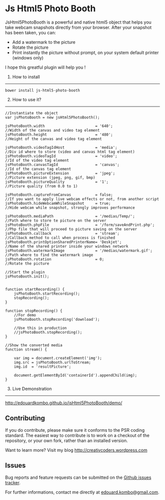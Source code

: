 Js Html5 Photo Booth
====================

JsHtml5PhotoBooth is a powerful and native html5 object that helps you take webcam snapshots directly from your browser.
After your snapshot has been taken, you can:
- Add a watermark to the picture
- Rotate the picture
- Print instantly the picture without prompt, on your system default printer (windows only)

I hope this greatful plugin will help you !


1) How to install
---------------------

    bower install js-html5-photo-booth


2) How to use it?
-----------------

    //Instantiate the object
    var jsPhotoBooth = new jsHtml5PhotoBooth();

    jsPhotoBooth.width                       = '640';                       //Width of the canvas and video tag element
    jsPhotoBooth.height                      = '480';                       //Height of the canvas and video tag element
    
    jsPhotoBooth.videoTagIdHost              = 'media';                     //Div id where to store (video and canvas html tag element)
    jsPhotoBooth.videoTagId                  = 'video';                     //Id of the video tag element
    jsPhotoBooth.canvasTagId                 = 'canvas';                    //Id of the canvas tag element
    jsPhotoBooth.pictureExtension            = 'jpeg';                      //Picture extension (jpeg, png, gif, bmp)
    jsPhotoBooth.pictureQuality              = '1';                         //Picture quality (from 0.0 to 1)
    
    jsPhotoBooth.captureFromCanvas           = false;                       //If you want to apply live webcam effects or not, from another script
    jsPhotoBooth.hideWebcamWhileSnapshot     = true;                        //Hide webcam while snapshot, strongly improves performance
    
    jsPhotoBooth.mediaPath                   = '/medias/Temp/';             //Path where to store te picture on the server
    jsPhotoBooth.phpFile                     = '/form/saveAndPrint.php';    //Php file that will proceed to picture saving on the server
    jsPhotoBooth.callback                    = 'stream';                    //Callback method to call when process is finished
    jsPhotoBooth.printOptionSharedPrinterName= 'Deskjet';                   //Name of the shared printer inside your windows network
    jsPhotoBooth.watermarkImage              = '/medias/watermark.gif';     //Path where to find the watermark image
    jsPhotoBooth.rotation                    = 0;                           //Rotate the picture

    //Start the plugin
    jsPhotoBooth.init();


    function startRecording() {
        jsPhotoBooth.startRecording();
        stopRecording();
    }

    function stopRecording() {
        //For demo
        jsPhotoBooth.stopRecording('download');

        //Use this in production
        //jsPhotoBooth.stopRecording();
    }

    //Show the converted media
    function stream() {

        var img = document.createElement('img');
        img.src = jsPhotoBooth.urlToStream;
        img.id  = 'resultPicture';

        document.getElementById('containerId').appendChild(img);                
    }
        
3) Live Demonstration
---------------------

http://edouardkombo.github.io/jsHtml5PhotoBooth/demo/
    

Contributing
-------------

If you do contribute, please make sure it conforms to the PSR coding standard. The easiest way to contribute is to work on a checkout of the repository, or your own fork, rather than an installed version.

Want to learn more? Visit my blog http://creativcoders.wordpress.com


Issues
------

Bug reports and feature requests can be submitted on the [Github issues tracker](https://github.com/edouardkombo/jsHtml5PhotoBooth/issues).

For further informations, contact me directly at edouard.kombo@gmail.com.
